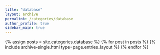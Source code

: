 ```yaml
---
title: "database"
layout: archive
permalink: /categories/database
author_profile: true
sidebar_main: true
---
```



{% assign posts = site.categories.database %}
{% for post in posts %} {% include archive-single.html type=page.entries_layout %} {% endfor %}